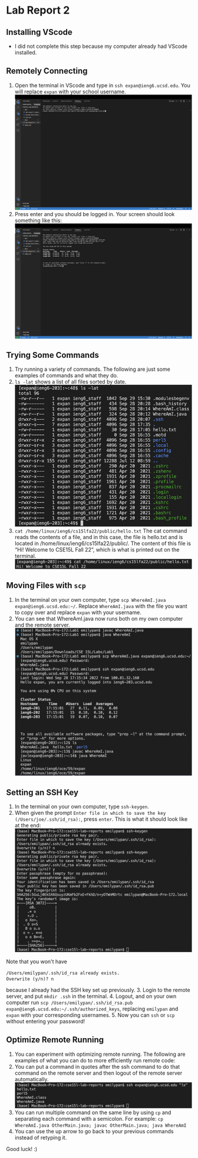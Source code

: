 # Lab Report 2
## Installing VScode
- I did not complete this step because my computer already had VScode installed.

## Remotely Connecting
1. Open the terminal in VScode and type in `ssh expan@ieng6.ucsd.edu`. You will replace `expan` with your school username.
![remotely_connecting1](remotely_connecting1.png)
2. Press enter and you should be logged in. Your screen should look something like this:
![remotely_connecting2](remotely_connecting2.png)

## Trying Some Commands
1. Try running a variety of commands. The following are just some examples of commands and what they do.
2. `ls -lat` shows a list of all files sorted by date.
![lalat](lslat.png)
3. `cat /home/linux/ieng6/cs15lfa22/public/hello.txt` The cat command reads the contents of a file, and in this case, the file is hello.txt and is located in /home/linux/ieng6/cs15lfa22/public/. The content of this file is “Hi! Welcome to CSE15L Fall 22”, which is what is printed out on the terminal.
![cat](cd.png)

## Moving Files with `scp`
1. In the terminal on your own computer, type `scp WhereAmI.java expan@ieng6.ucsd.edu:~/`. Replace `WhereAmI.java` with the file you want to copy over and replace `expan` with your username.
2. You can see that WhereAmI.java now runs both on my own computer and the remote server.
![copy](copy.png)

## Setting an SSH Key
1. In the terminal on your own computer, type `ssh-keygen`. 
2. When given the prompt `Enter file in which to save the key (/Users/joe/.ssh/id_rsa):`, press `enter`. This is what it should look like at the end:
![ssh_key](ssh_key.png)

Note that you won't have 
```
/Users/emilypan/.ssh/id_rsa already exists.
Overwrite (y/n)? n
```
because I already had the SSH key set up previously.
3. Login to the remote server, and put `mkdir .ssh` in the terminal.
4. Logout, and on your own computer run `scp /Users/emilypan/.ssh/id_rsa.pub expan@ieng6.ucsd.edu:~/.ssh/authorized_keys`, replacing `emilypan` and `expan` with your corresponding usernames.
5. Now you can `ssh` or `scp` without entering your password!

## Optimize Remote Running
1. You can experiment with optimizing remote running. The following are examples of what you can do to more efficiently run remote code:
2. You can put a command in quotes after the ssh command to do that command on the remote server and then logout of the remote server automatically.
![ssh_ls](ssh_ls.png)
3. You can run multiple command on the same line by using `cp` and separating each command with a semicolon. For example: `cp WhereAmI.java OtherMain.java; javac OtherMain.java; java WhereAmI`
4. You can use the up arrow to go back to your previous commands instead of retyping it.


Good luck! :)